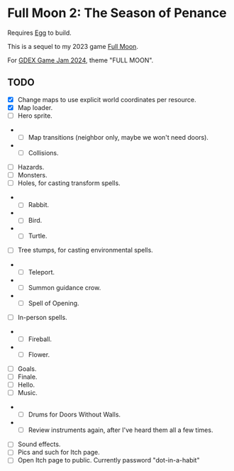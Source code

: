 # Full Moon 2: The Season of Penance

Requires [Egg](https://github.com/aksommerville/egg) to build.

This is a sequel to my 2023 game [Full Moon](https://github.com/aksommerville/fullmoon4).

For [GDEX Game Jam 2024](https://itch.io/jam/gdex-game-jam-2024), theme "FULL MOON".

## TODO

- [x] Change maps to use explicit world coordinates per resource.
- [x] Map loader.
- [ ] Hero sprite.
- - [ ] Map transitions (neighbor only, maybe we won't need doors).
- - [ ] Collisions.
- [ ] Hazards.
- [ ] Monsters.
- [ ] Holes, for casting transform spells.
- - [ ] Rabbit.
- - [ ] Bird.
- - [ ] Turtle.
- [ ] Tree stumps, for casting environmental spells.
- - [ ] Teleport.
- - [ ] Summon guidance crow.
- - [ ] Spell of Opening.
- [ ] In-person spells.
- - [ ] Fireball.
- - [ ] Flower.
- [ ] Goals.
- [ ] Finale.
- [ ] Hello.
- [ ] Music.
- - [ ] Drums for Doors Without Walls.
- - [ ] Review instruments again, after I've heard them all a few times.
- [ ] Sound effects.
- [ ] Pics and such for Itch page.
- [ ] Open Itch page to public. Currently password "dot-in-a-habit"
